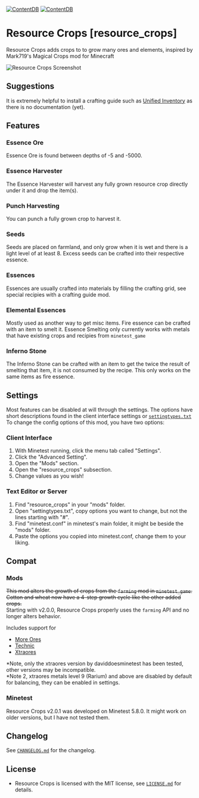 [![ContentDB](https://content.minetest.net/packages/TwigGlenn4/resource_crops/shields/title/)](https://content.minetest.net/packages/TwigGlenn4/resource_crops/)
[![ContentDB](https://content.minetest.net/packages/TwigGlenn4/resource_crops/shields/downloads/)](https://content.minetest.net/packages/TwigGlenn4/resource_crops/)

# Resource Crops [resource_crops]
Resource Crops adds crops to to grow many ores and elements, inspired by Mark719's Magical Crops mod for Minecraft

![Resource Crops Screenshot](screenshot.png)

## Suggestions
It is extremely helpful to install a crafting guide such as [Unified Inventory](https://content.minetest.net/packages/RealBadAngel/unified_inventory/)
as there is no documentation (yet).


## Features
### Essence Ore
Essence Ore is found between depths of -5 and -5000.
### Essence Harvester
The Essence Harvester will harvest any fully grown resource crop directly under it and drop the item(s).
### Punch Harvesting
You can punch a fully grown crop to harvest it.
### Seeds
Seeds are placed on farmland, and only grow when it is wet and there is a light level of at least 8. Excess seeds can be crafted into their respective essence.
### Essences 
Essences are usually crafted into materials by filling the crafting grid, see special recipies with a crafting guide mod.
### Elemental Essences
Mostly used as another way to get misc items. Fire essence can be crafted with an item to smelt it.
Essence Smelting only currently works with metals that have existing crops and recipies from `minetest_game`
### Inferno Stone
The Inferno Stone can be crafted with an item to get the twice the result of smelting that item, it is not consumed by the recipe.
This only works on the same items as fire essence.


## Settings
Most features can be disabled at will through the settings.
The options have short descriptions found in the client interface settings or [`settingtypes.txt`](settingtypes.txt)
To change the config options of this mod, you have two options:

### Client Interface
1. With Minetest running, click the menu tab called "Settings".
2. Click the "Advanced Setting".
3. Open the "Mods" section.
4. Open the "resource_crops" subsection.
5. Change values as you wish!

### Text Editor or Server
1. Find "resource_crops" in your "mods" folder.
2. Open "settingtypes.txt", copy options you want to change, but not the lines starting with "#".
3. Find "minetest.conf" in minetest's main folder, it might be beside the "mods" folder.
4. Paste the options you copied into minetest.conf, change them to your liking.

## Compat
### Mods
~~This mod alters the growth of crops from the `farming` mod in `minetest_game`. Cotton and wheat now have a 4-step growth cycle like the other added crops.~~<br>
Starting with v2.0.0, Resource Crops properly uses the `farming` API and no longer alters behavior.

Includes support for <br>
* [More Ores](https://content.minetest.net/packages/Calinou/moreores/)
* [Technic](https://content.minetest.net/packages/RealBadAngel/technic/)
* [Xtraores](https://forum.minetest.net/viewtopic.php?t=12798)

*Note, only the xtraores version by daviddoesminetest has been tested, other versions may be incompatible. <br>
*Note 2, xtraores metals level 9 (Rarium) and above are disabled by default for balancing, they can be enabled in settings.

### Minetest
Resource Crops v2.0.1 was developed on Minetest 5.8.0.
It might work on older versions, but I have not tested them.

## Changelog
See [`CHANGELOG.md`](CHANGELOG.md) for the changelog.

## License

- Resource Crops is licensed with the MIT license, see
  [`LICENSE.md`](LICENSE.md) for details.
